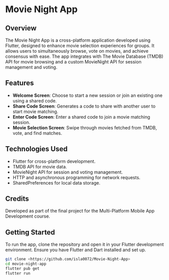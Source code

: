 # Movie Night App

## Overview
The Movie Night App is a cross-platform application developed using Flutter, designed to enhance movie selection experiences for groups. It allows users to simultaneously browse, vote on movies, and achieve consensus with ease. The app integrates with The Movie Database (TMDB) API for movie browsing and a custom MovieNight API for session management and voting.

## Features
- **Welcome Screen**: Choose to start a new session or join an existing one using a shared code.
- **Share Code Screen**: Generates a code to share with another user to start movie matching.
- **Enter Code Screen**: Enter a shared code to join a movie matching session.
- **Movie Selection Screen**: Swipe through movies fetched from TMDB, vote, and find matches.

## Technologies Used
- Flutter for cross-platform development.
- TMDB API for movie data.
- MovieNight API for session and voting management.
- HTTP and asynchronous programming for network requests.
- SharedPreferences for local data storage.
  
## Credits
Developed as part of the final project for the Multi-Platform Mobile App Development course.

## Getting Started
To run the app, clone the repository and open it in your Flutter development environment. Ensure you have Flutter and Dart installed and set up.

```bash
git clone <https://github.com/isla0072/Movie-Night-App>
cd movie-night-app
flutter pub get
flutter run

